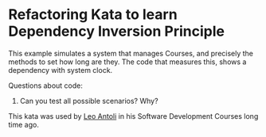 Refactoring Kata to learn Dependency Inversion Principle 
=======================================================

This example simulates a system that manages Courses, and precisely the methods to set how long are they. 
The code that measures this, shows a dependency with system clock.

Questions about code:
1. Can you test all possible scenarios? Why?

This kata was used by [Leo Antoli](https://github.com/lantoli) in his Software Development Courses long time ago.

